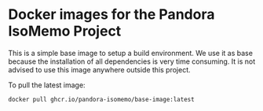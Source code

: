 # Docker images for the Pandora IsoMemo Project

This is a simple base image to setup a build environment. We use it as base
because the installation of all dependencies is very time consuming. It is not
advised to use this image anywhere outside this project.

To pull the latest image:

```
docker pull ghcr.io/pandora-isomemo/base-image:latest
```
 
